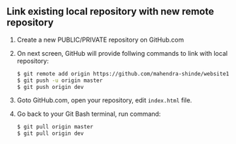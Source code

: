 ## Link existing local repository with new remote repository

1.  Create a new PUBLIC/PRIVATE repository on GitHub.com
2.  On next screen, GitHub will provide follwing commands to link with local repository:

    ```bash
    $ git remote add origin https://github.com/mahendra-shinde/website1.git
    $ git push -u origin master
    $ git push origin dev
    ```

3.  Goto GitHub.com, open your repository, edit `index.html` file.

4.  Go back to your Git Bash terminal, run command:

    ```bash
    $ git pull origin master
    $ git pull origin dev
    ```

    